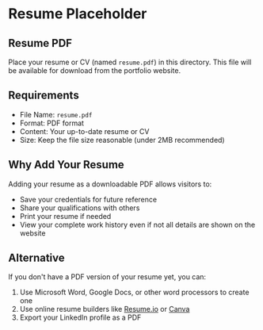 # Resume Placeholder

## Resume PDF

Place your resume or CV (named `resume.pdf`) in this directory. This file will be available for download from the portfolio website.

## Requirements

- File Name: `resume.pdf`
- Format: PDF format
- Content: Your up-to-date resume or CV
- Size: Keep the file size reasonable (under 2MB recommended)

## Why Add Your Resume

Adding your resume as a downloadable PDF allows visitors to:
- Save your credentials for future reference
- Share your qualifications with others
- Print your resume if needed
- View your complete work history even if not all details are shown on the website

## Alternative

If you don't have a PDF version of your resume yet, you can:
1. Use Microsoft Word, Google Docs, or other word processors to create one
2. Use online resume builders like [Resume.io](https://resume.io/) or [Canva](https://www.canva.com/resumes/)
3. Export your LinkedIn profile as a PDF 